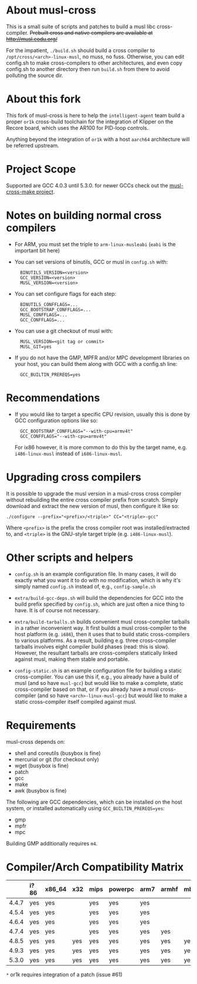 About musl-cross
================

This is a small suite of scripts and patches to build a musl libc
cross-compiler. <strike>Prebuilt cross and native compilers are available at
http://musl.codu.org/</strike>

For the impatient, `./build.sh` should build a cross compiler to
`/opt/cross/<arch>-linux-musl`, no muss, no fuss. Otherwise, you can edit
config.sh to make cross-compilers to other architectures, and even copy
config.sh to another directory then run `build.sh` from there to avoid polluting
the source dir.

About this fork
===============

This fork of musl-cross is here to help the `intelligent-agent` team build a proper `or1k` cross-build toolchain for the integration of Klipper on the Recore board, which uses the AR100 for PID-loop controls.

Anything beyond the integration of `or1k` with a host `aarch64` architecture will be referred upstream.

Project Scope
=============
Supported are GCC 4.0.3 until 5.3.0.
for newer GCCs check out the [musl-cross-make project][0].

Notes on building normal cross compilers
========================================

* For ARM, you must set the triple to `arm-linux-musleabi` (`eabi` is the important
  bit here)

* You can set versions of binutils, GCC or musl in `config.sh` with:

        BINUTILS_VERSION=<version>
        GCC_VERSION=<version>
        MUSL_VERSION=<version>

* You can set configure flags for each step:

        BINUTILS_CONFFLAGS=...
        GCC_BOOTSTRAP_CONFFLAGS=...
        MUSL_CONFFLAGS=...
        GCC_CONFFLAGS=...

* You can use a git checkout of musl with:

        MUSL_VERSION=<git tag or commit>
        MUSL_GIT=yes

* If you do not have the GMP, MPFR and/or MPC development libraries on your
  host, you can build them along with GCC with a config.sh line:

        GCC_BUILTIN_PREREQS=yes


Recommendations
===============

* If you would like to target a specific CPU revision, usually this is done by
  GCC configuration options like so:

        GCC_BOOTSTRAP_CONFFLAGS="--with-cpu=armv4t"
        GCC_CONFFLAGS="--with-cpu=armv4t"

  For ix86 however, it is more common to do this by the target name, e.g.
  `i486-linux-musl` instead of `i686-linux-musl`.


Upgrading cross compilers
=========================

It is possible to upgrade the musl version in a musl-cross cross compiler
without rebuilding the entire cross compiler prefix from scratch. Simply
download and extract the new version of musl, then configure it like so:

    ./configure --prefix="<prefix>/<triple>" CC="<triple>-gcc"

Where `<prefix>` is the prefix the cross compiler root was installed/extracted
to, and `<triple>` is the GNU-style target triple (e.g. `i486-linux-musl`).


Other scripts and helpers
=========================

* `config.sh` is an example configuration file. In many cases, it will do exactly
  what you want it to do with no modification, which is why it's simply named
  `config.sh` instead of, e.g., `config-sample.sh`

* `extra/build-gcc-deps.sh` will build the dependencies for GCC into the build
  prefix specified by `config.sh`, which are just
  often a nice thing to have. It is of course not necessary.

* `extra/build-tarballs.sh` builds convenient musl cross-compiler tarballs in a
  rather inconvenient way. It first builds a musl cross-compiler to the host
  platform (e.g. `i686`), then it uses that to build static cross-compilers to
  various platforms. As a result, building e.g. three cross-compiler tarballs
  involves eight compiler build phases (read: this is slow). However, the
  resultant tarballs are cross-compilers statically linked against musl, making
  them stable and portable.

* `config-static.sh` is an example configuration file for building a static
  cross-compiler. You can use this if, e.g., you already have a build of musl
  (and so have `musl-gcc`) but would like to make a complete, static
  cross-compiler based on that, or if you already have a musl cross-compiler
  (and so have `<arch>-linux-musl-gcc`) but would like to make a static
  cross-compiler itself compiled against musl.


Requirements
============

musl-cross depends on:

* shell and coreutils (busybox is fine)
* mercurial or git (for checkout only)
* wget (busybox is fine)
* patch
* gcc
* make
* awk (busybox is fine)

The following are GCC dependencies, which can be installed on the host system,
or installed automatically using `GCC_BUILTIN_PREREQS=yes`:

* gmp
* mpfr
* mpc

Building GMP additionally requires `m4`.


Compiler/Arch Compatibility Matrix
==================================
|       | i?86 | x86_64 | x32 | mips | powerpc | arm7 | armhf | mb  | sh4 | or1k|
|:------|:-----|:-------|:----|:-----|:--------|:-----|:------|:----|:----|:---:|
| 4.4.7 | yes  | yes    |     | yes  | yes     | yes  |       |     |     |     |
| 4.5.4 | yes  | yes    |     | yes  | yes     | yes  |       |     |     |     |
| 4.6.4 | yes  | yes    |     | yes  | yes     | yes  |       |     |     |     |
| 4.7.4 | yes  | yes    |     | yes  | yes     | yes  | yes   |     | yes |     |
| 4.8.5 | yes  | yes    | yes | yes  | yes     | yes  | yes   | yes | yes |     |
| 4.9.3 | yes  | yes    | yes | yes  | yes     | yes  | yes   | yes | yes |     |
| 5.3.0 | yes  | yes    | yes | yes  | yes     | yes  | yes   | yes | yes | *   |

`*` or1k requires integration of a patch (issue #61)

[0]:https://github.com/richfelker/musl-cross-make
